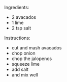 Ingredients:
- 2 avacados
- 1 lime
- 2 tsp salt

Instructions:
- cut and mash avacados
- chop onion
- chop the jalopenos 
- squeeze lime
- add salt 
- and mix well
